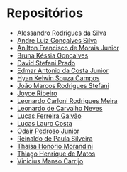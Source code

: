 # Repositórios

* [Alessandro Rodrigues da Silva](https://github.com/alessandrorsilva/unifacef-react-typescript)
* [Andre Luiz Gonçalves Silva](https://github.com/andrebetta123/unifacef-react-typescript)
* [Anilton Francisco de Morais Junior]()
* [Bruna Késsia Gonçalves](https://github.com/brugoncalves/unifacef-react-typescript)
* [David Stefani Prado](https://github.com/DavidPrado/posaulareact)
* [Edmar Antonio da Costa Junior]()
* [Hyan Kelwin Souza Campos](https://github.com/hyankelwin/reactjs-typescript-unifacef)
* [João Marcos Rodrigues Stefani](https://github.com/JoaoStefani/unifacef-react-typescript)
* [Joyce Ribeiro](https://github.com/riberjoy/unifacef-react-typescript/tree/master)
* [Leonardo Carloni Rodrigues Meira](https://github.com/LeoCarloni/unifacef-react-typescript)
* [Leonardo de Carvalho Neves](https://github.com/neves-c-leonardo/projeto-react-unifacef)
* [Lucas Ferreira Galvão](https://github.com/lucasferreiragalvao/projeto-reactjs-typescript-unifacef)
* [Lucas Lauro Costa](https://github.com/LucasLauro96/react-facef)
* [Odair Pedroso Junior](https://github.com/odair-pedroso/react-unifacef)
* [Reinaldo de Paula Silveira](https://github.com/rpsilveira/projeto-react-unifacef)
* [Thaísa Honorio Morandini](https://github.com/thaisamorandini89/unifacefreactapp)
* [Thiago Henrique de Matos](https://github.com/ThiagoHMatos)
* [Vinicius Manso Carrijo](https://github.com/ViniciusCarrijo/react-facef)
